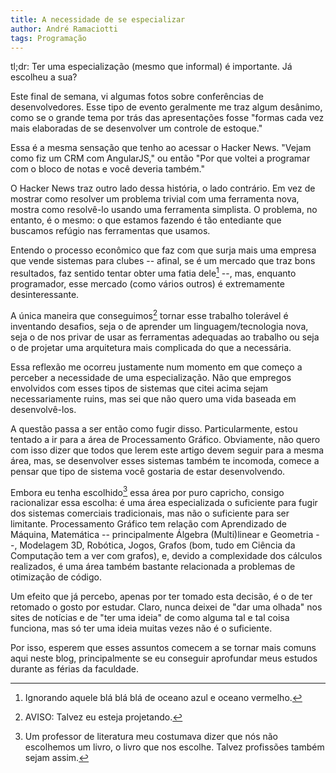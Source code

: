 ```yaml
---
title: A necessidade de se especializar
author: André Ramaciotti
tags: Programação
---
```


tl;dr: Ter uma especialização (mesmo que informal) é importante.  Já escolheu a
sua?

Este final de semana, vi algumas fotos sobre conferências de desenvolvedores.
Esse tipo de evento geralmente me traz algum desânimo, como se o grande tema por
trás das apresentações fosse "formas cada vez mais elaboradas de se desenvolver
um controle de estoque."

Essa é a mesma sensação que tenho ao acessar o Hacker News.  "Vejam como fiz um
CRM com AngularJS," ou então "Por que voltei a programar com o bloco de notas e
você deveria também."

O Hacker News traz outro lado dessa história, o lado contrário.  Em vez de
mostrar como resolver um problema trivial com uma ferramenta nova, mostra como
resolvê-lo usando uma ferramenta simplista.  O problema, no entanto, é o mesmo:
o que estamos fazendo é tão entediante que buscamos refúgio nas ferramentas que
usamos.

Entendo o processo econômico que faz com que surja mais uma empresa que vende
sistemas para clubes -- afinal, se é um mercado que traz bons resultados, faz
sentido tentar obter uma fatia dele[^n1] --, mas, enquanto programador, esse
mercado (como vários outros) é extremamente desinteressante.

A única maneira que conseguimos[^n2] tornar esse trabalho tolerável é inventando
desafios, seja o de aprender um linguagem/tecnologia nova, seja o de nos privar
de usar as ferramentas adequadas ao trabalho ou seja o de projetar uma
arquitetura mais complicada do que a necessária.

Essa reflexão me ocorreu justamente num momento em que começo a perceber a
necessidade de uma especialização.  Não que empregos envolvidos com esses tipos
de sistemas que citei acima sejam necessariamente ruins, mas sei que não quero
uma vida baseada em desenvolvê-los.

A questão passa a ser então como fugir disso.  Particularmente, estou tentado a
ir para a área de Processamento Gráfico.  Obviamente, não quero com isso dizer
que todos que lerem este artigo devem seguir para a mesma área, mas, se
desenvolver esses sistemas também te incomoda, comece a pensar que tipo de
sistema você gostaria de estar desenvolvendo.

Embora eu tenha escolhido[^n3] essa área por puro capricho, consigo racionalizar
essa escolha: é uma área especializada o suficiente para fugir dos sistemas
comerciais tradicionais, mas não o suficiente para ser limitante.  Processamento
Gráfico tem relação com Aprendizado de Máquina, Matemática -- principalmente
Álgebra (Multi)linear e Geometria --, Modelagem 3D, Robótica, Jogos, Grafos
(bom, tudo em Ciência da Computação tem a ver com grafos), e, devido a
complexidade dos cálculos realizados, é uma área também bastante relacionada a
problemas de otimização de código.

Um efeito que já percebo, apenas por ter tomado esta decisão, é o de ter
retomado o gosto por estudar.  Claro, nunca deixei de "dar uma olhada" nos sites
de notícias e de "ter uma ideia" de como alguma tal e tal coisa funciona, mas só
ter uma ideia muitas vezes não é o suficiente.

Por isso, esperem que esses assuntos comecem a se tornar mais comuns aqui neste
blog, principalmente se eu conseguir aprofundar meus estudos durante as férias
da faculdade.

[^n1]: Ignorando aquele blá blá blá de oceano azul e oceano vermelho.

[^n2]: AVISO: Talvez eu esteja projetando.

[^n3]: Um professor de literatura meu costumava dizer que nós não escolhemos um
livro, o livro que nos escolhe.  Talvez profissões também sejam assim.
